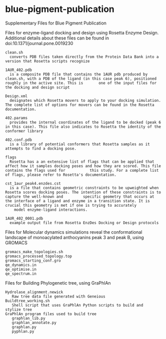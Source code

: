 # blue-pigment-publication
Supplementary Files for Blue Pigment Publication

Files for enzyme-ligand docking and design using Rosetta Enzyme Design. Additional details about these files can be found in doi:10.1371/journal.pone.0019230
  
    clean.sh
      converts PDB files taken directly from the Protein Data Bank into a version that Rosetta scripts recognize

    1AUR_402.pdb
      is a composite PDB file that contains the 1AUR pdb produced by clean.sh, with a PDB of the ligand (in this case peak 6), positioned roughly in the active site. This is       one of the input files for the docking and design script

    Design.xml
      designates which Rosetta movers to apply to your docking simulation. The complete list of options for movers can be found in the Rosetta documentation.

    402.params
      provides the internal coordinates of the ligand to be docked (peak 6 in this case). This file also indicates to Rosetta the identity of the conformer library

    402.conf.pdb
      is a library of potential conformers that Rosetta samples as it attempts to find a docking pose.

    flags
      Rosetta has a an extensive list of flags that can be applied that affect how it samples docking poses and how they are scored. This file contains the flags used for           this study. For a complete list of flags, please refer to Rosetta's documentation. 

    cst_1aur_peak4.enzdes.cst
      is a file that contains geometric constraints to be upweighted when Rosetta scores docking poses. The intention of these constraints is to capture the well-known and         specific geometry that occurs at the interface of a ligand and enzyme in a transition state. It is crucial this geometry is met if one is trying to accurately    
        model enzyme-ligand interactions.
    
    1AUR_402_0001.pdb
      example output file from Rosetta EnzDes Docking or Design protocols
      
Files for Molecular dynamics simulations reveal the conformational landscape of monoacylated anthocyanins peak 3 and peak B, using GROMACS 

    gromacs_make_topologies.sh
    gromacs_processed_topology.top
    gromacs_starting_conf.gro
    qe_dynamics.in
    qe_optimise.in
    qe_spectrum.in

Files for Building Phylogenetic tree, using GraPhlAn

    Hydrolase_alignment.newick
       Raw tree data file generated with Geneious
    Buildtree_working.sh
       Shell script that uses GraPhlAn Python scripts to build and        stylize tree
    GraPhlAn program files used to build tree
       graphlan_lib.py
       graphlan_annotate.py
       graphlan.py
       pyphlan.py

    
